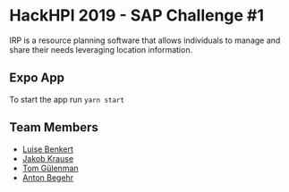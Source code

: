 # HackHPI 2019 - SAP Challenge #1

IRP is a resource planning software that allows individuals to manage and share their needs leveraging location information.

## Expo App

To start the app run `yarn start`

## Team Members

* [Luise Benkert](https://github.com/luisebenkert)
* [Jakob Krause](https://github.com/garlicPasta)
* [Tom Gülenman](https://github.com/tguelenman)
* [Anton Begehr](https://github.com/abegehr)
